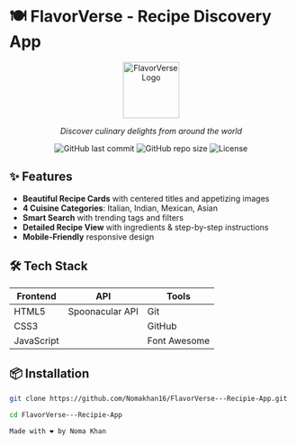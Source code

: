 # 🍽️ FlavorVerse - Recipe Discovery App

<div align="center">
  <img src="https://img.icons8.com/color/96/000000/restaurant-menu.png" width="100" alt="FlavorVerse Logo"/>
  <p><em>Discover culinary delights from around the world</em></p>
  
  ![GitHub last commit](https://img.shields.io/github/last-commit/Nomakhan16/FlavorVerse---Recipie-App)
  ![GitHub repo size](https://img.shields.io/github/repo-size/Nomakhan16/FlavorVerse---Recipie-App)
  ![License](https://img.shields.io/github/license/Nomakhan16/FlavorVerse---Recipie-App)
</div>

## ✨ Features
- **Beautiful Recipe Cards** with centered titles and appetizing images
- **4 Cuisine Categories**: Italian, Indian, Mexican, Asian
- **Smart Search** with trending tags and filters
- **Detailed Recipe View** with ingredients & step-by-step instructions
- **Mobile-Friendly** responsive design


## 🛠️ Tech Stack
| Frontend  | API       | Tools       |
|-----------|-----------|-------------|
| HTML5     | Spoonacular API | Git        |
| CSS3      |           | GitHub      |
| JavaScript|           | Font Awesome|

## 📦 Installation
```bash
git clone https://github.com/Nomakhan16/FlavorVerse---Recipie-App.git

cd FlavorVerse---Recipie-App

Made with ❤️ by Noma Khan